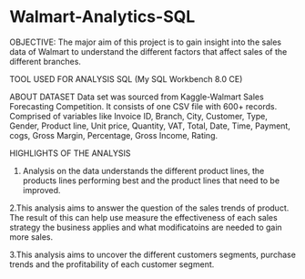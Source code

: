 # Walmart-Analytics-SQL

OBJECTIVE:
The major aim of this project is to gain insight into the sales data of Walmart to understand the different factors that affect sales of the different branches.

TOOL USED FOR ANALYSIS
SQL (My SQL Workbench 8.0 CE)

ABOUT DATASET
Data set was sourced from Kaggle-Walmart Sales Forecasting Competition. It consists of one CSV file with 600+ records.
Comprised of variables like Invoice ID, Branch, City, Customer, Type, Gender, Product line, Unit price, Quantity, VAT, Total, Date, Time, Payment, cogs, Gross Margin, Percentage, Gross Income, Rating.

HIGHLIGHTS OF THE ANALYSIS
1. Analysis on the data understands the different product lines, the products lines performing best and the product lines that need to be improved.

2.This analysis aims to answer the question of the sales trends of product. The result of this can help use measure the effectiveness of each sales strategy the business applies and what modificatoins are needed to gain more sales.

3.This analysis aims to uncover the different customers segments, purchase trends and the profitability of each customer segment.
